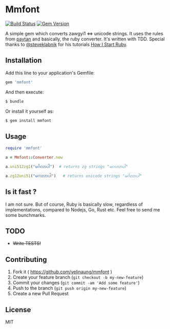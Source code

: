# Mmfont

[![Build Status](https://travis-ci.org/yelinaung/mmfont.svg)](https://travis-ci.org/yelinaung/mmfont)
[![Gem Version](https://badge.fury.io/rb/mmfont.svg)](http://badge.fury.io/rb/mmfont)

A simple gem which converts zawgyi1 <=> unicode strings. It uses the rules from [paytan](https://github.com/trhura/paytan) and basically, the ruby converter.
It's written with TDD. Special thanks to [@steveklabnik](https://github.com/steveklabnik) for his tutorials [How I Start Ruby](http://www.howistart.org/posts/ruby/1).


## Installation

Add this line to your application's Gemfile:

```ruby
gem 'mmfont'
```

And then execute:

```bash
$ bundle
```

Or install it yourself as:

```bash
$ gem install mmfont
```

## Usage

```ruby
require 'mmfont'

a = Mmfont::Converter.new

a.uni512zg1("မင်္ဂလာပါ")  # returns zg strings "မဂၤလာပါ"

a.zg12uni51("မဂၤလာပါ")   # returns unicode strings "မင်္ဂလာပါ"

```

## Is it fast ?
I am not sure. But of course, Ruby is basically slow, regardless of implementations, compared to Nodejs, Go, Rust etc. 
Feel free to send me some bunchmarks.

## TODO
- ~~Write TESTS!~~

## Contributing

1. Fork it ( https://github.com/yelinaung/mmfont )
2. Create your feature branch (`git checkout -b my-new-feature`)
3. Commit your changes (`git commit -am 'Add some feature'`)
4. Push to the branch (`git push origin my-new-feature`)
5. Create a new Pull Request

## License
MIT
